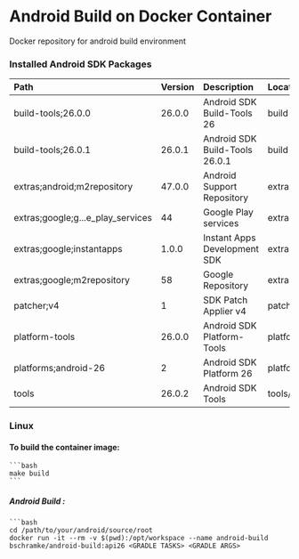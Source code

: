 # Android Build on Docker Container

Docker repository for android build environment

### Installed Android SDK Packages
| Path                              | Version | Description                    | Location                          |
| :---                              | :---    | :---                           | :---                              |
| build-tools;26.0.0                | 26.0.0  | Android SDK Build-Tools 26     | build-tools/26.0.0/               |
| build-tools;26.0.1                | 26.0.1  | Android SDK Build-Tools 26.0.1 | build-tools/26.0.1/               |
| extras;android;m2repository       | 47.0.0  | Android Support Repository     | extras/android/m2repository/      |
| extras;google;g...e_play_services | 44      | Google Play services           | extras/google/g..._play_services/ |
| extras;google;instantapps         | 1.0.0   | Instant Apps Development SDK   | extras/google/instantapps/        |
| extras;google;m2repository        | 58      | Google Repository              | extras/google/m2repository/       |
| patcher;v4                        | 1       | SDK Patch Applier v4           | patcher/v4/                       |
| platform-tools                    | 26.0.0  | Android SDK Platform-Tools     | platform-tools/                   |
| platforms;android-26              | 2       | Android SDK Platform 26        | platforms/android-26/             |
| tools                             | 26.0.2  | Android SDK Tools              | tools/                            |

### Linux
#### To build the container image:
    ```bash
    make build
    ```
    
##### Android Build :
    ```bash
    cd /path/to/your/android/source/root
    docker run -it --rm -v $(pwd):/opt/workspace --name android-build bschramke/android-build:api26 <GRADLE TASKS> <GRADLE ARGS>

